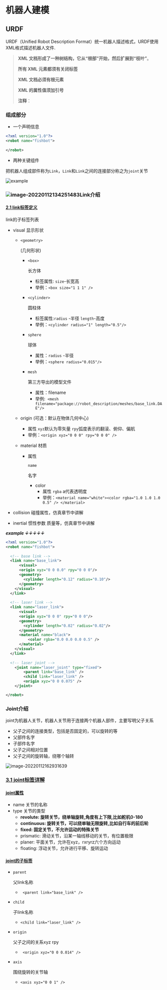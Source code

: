 # 机器人建模

## URDF

URDF（Unified Robot Description Format）统一机器人描述格式，URDF使用XML格式描述机器人文件.

> **XML 文档形成了一种树结构，它从“根部”开始，然后扩展到“枝叶”**。
>
> **所有 XML 元素都须有关闭标签**
>
> **XML 文档必须有根元素**
>
> **XML 的属性值须加引号**
>
> **注释**：<!-- This is a comment --> 

### 组成部分

* 一个声明信息

```xml
<?xml version="1.0"?>
<robot name="fishbot">
     
</robot>
```



* 两种关键组件

把机器人组成部件称为```Link```，```Link```和```Link```之间的连接部分称之为```joint```关节

![example](URDF建模语言.assets/image-20230112152405817.png)



### ![image-20220112134251483](URDF建模语言.assets/image-20220112134251483.png)Link介绍

#### [2.1 link标签定义](https://fishros.com/d2lros2foxy/#/chapt8/8.1URDF统一机器人建模语言?id=_21-link标签定义)

link的子标签列表

- visual 显示形状

  - ```
    <geometry> 
    ```

    (几何形状)

    - ```
      <box>
      ```

       长方体

      - 标签属性: `size`-长宽高
      - 举例：`<box size="1 1 1" />`

    - ```
      <cylinder>
      ```

       圆柱体

      - 标签属性:`radius` -半径 `length`-高度
      - 举例：`<cylinder radius="1" length="0.5"/>`

    - ```
      sphere
      ```

       球体

      - 属性：`radius` -半径
      - 举例：`<sphere radius="0.015"/>`

    - ```
      mesh
      ```

       第三方导出的模型文件

      - 属性：filename
      - 举例:` <mesh filename="package://robot_description/meshes/base_link.DAE"/>`

  - origin (可选：默认在物体几何中心)

    - 属性 `xyz`默认为零矢量 `rpy`弧度表示的翻滚、俯仰、偏航
    - 举例：`<origin xyz="0 0 0" rpy="0 0 0" />`

  - material 材质

    - 属性 

      ```
      name
      ```

       名字

      - color 
        - 属性 `rgba` a代表透明度
        - 举例：`<material name="white"><color rgba="1.0 1.0 1.0 0.5" /> </material>`

- collision  碰撞属性，仿真章节中讲解

- inertial 惯性参数 质量等，仿真章节中讲解

***example    $\downarrow$$\downarrow$$\downarrow$$\downarrow$$\downarrow$***

```xml
<?xml version="1.0"?>
<robot name="fishbot">
    
  <!-- base link -->
  <link name="base_link">
      <visual>
      <origin xyz="0 0 0.0" rpy="0 0 0"/>
      <geometry>
        <cylinder length="0.12" radius="0.10"/>
      </geometry>
    </visual>
  </link>
    
  <!-- laser link -->
  <link name="laser_link">
      <visual>
      <origin xyz="0 0 0" rpy="0 0 0"/>
      <geometry>
        <cylinder length="0.02" radius="0.02"/>
      </geometry>
      <material name="black">
          <color rgba="0.0 0.0 0.0 0.5" /> 
      </material>
    </visual>
  </link>
    
  <!-- laser joint -->
    <joint name="laser_joint" type="fixed">
        <parent link="base_link" />
        <child link="laser_link" />
        <origin xyz="0 0 0.075" />
    </joint>

</robot>
```

### 



### Joint介绍

joint为机器人关节，机器人关节用于连接两个机器人部件，主要写明父子关系

- 父子之间的连接类型，包括是否固定的，可以旋转的等
- 父部件名字
- 子部件名字
- 父子之间相对位置
- 父子之间的旋转轴，绕哪个轴转

![image-20220112162931639](URDF建模语言.assets/image-20220112162931639.png)

### [3.1 joint标签详解](https://fishros.com/d2lros2foxy/#/chapt8/8.1URDF统一机器人建模语言?id=_31-joint标签详解)

#### [joint属性](https://fishros.com/d2lros2foxy/#/chapt8/8.1URDF统一机器人建模语言?id=joint属性)

- name 关节的名称
- type 关节的类型
  - **revolute: 旋转关节，绕单轴旋转,角度有上下限,比如舵机0-180**
  - **continuous: 旋转关节，可以绕单轴无限旋转,比如自行车的前后轮**
  - **fixed: 固定关节，不允许运动的特殊关节**
  - prismatic: 滑动关节，沿某一轴线移动的关节，有位置极限
  - planer: 平面关节，允许在xyz，rxryrz六个方向运动
  - floating: 浮动关节，允许进行平移、旋转运动

#### [joint的子标签](https://fishros.com/d2lros2foxy/#/chapt8/8.1URDF统一机器人建模语言?id=joint的子标签)

- ```
  parent
  ```

   父link名称

  - ` <parent link="base_link" />`

- ```
  child
  ```

  子link名称

  - `<child link="laser_link" />`

- ```
  origin
  ```

   父子之间的关系xyz rpy

  - ` <origin xyz="0 0 0.014" />`

- ``axis``
  
   围绕旋转的关节轴

  - `<axis xyz="0 0 1" />`